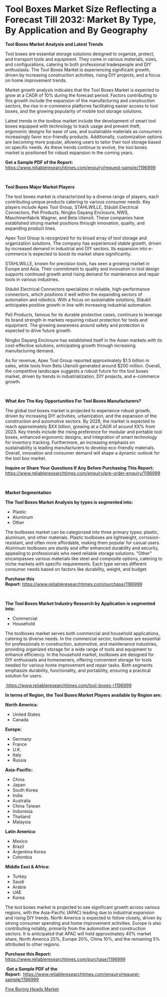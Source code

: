 <p><h1>Tool Boxes Market Size Reflecting a Forecast Till 2032: Market By Type, By Application and By Geography</h1></p><p><strong>Tool Boxes Market Analysis and Latest Trends</strong></p>
<p><p>Tool boxes are essential storage solutions designed to organize, protect, and transport tools and equipment. They come in various materials, sizes, and configurations, catering to both professional tradespeople and DIY enthusiasts. The Tool Boxes Market is experiencing significant growth, driven by increasing construction activities, rising DIY projects, and a focus on home improvement trends.</p><p>Market growth analysis indicates that the Tool Boxes Market is expected to grow at a CAGR of 10% during the forecast period. Factors contributing to this growth include the expansion of the manufacturing and construction sectors, the rise in e-commerce platforms facilitating easier access to tool boxes, and the growing popularity of mobile tool storage solutions. </p><p>Latest trends in the toolbox market include the development of smart tool boxes equipped with technology to track usage and prevent theft, ergonomic designs for ease of use, and sustainable materials as consumers increasingly favor eco-friendly products. Additionally, customization options are becoming more popular, allowing users to tailor their tool storage based on specific needs. As these trends continue to evolve, the tool boxes market is positioned for robust expansion in the coming years.</p></p>
<p><strong>Get a Sample PDF of the Report:&nbsp;</strong> <a href="https://www.reliableresearchtimes.com/enquiry/request-sample/1196999?utm_campaign=2189&utm_medium=2&utm_source=Github&utm_content=ia&utm_term=19022025&utm_id=tool-boxes">https://www.reliableresearchtimes.com/enquiry/request-sample/1196999</a></p>
<p>&nbsp;</p>
<p><strong>Tool Boxes Major Market Players</strong></p>
<p><p>The tool boxes market is characterized by a diverse range of players, each contributing unique products catering to various consumer needs. Key players include Apex Tool Group, STAHLWILLE, Stäubli Electrical Connectors, Peli Products, Ningbo Dayang Enclosure, NWS, Maschinenfabrik Wagner, and Beta Utensili. These companies have established strong market positions through innovation, quality, and expanding product lines.</p><p>Apex Tool Group is recognized for its broad array of tool storage and organization solutions. The company has experienced stable growth, driven by increased demand in industrial and DIY sectors. Its expansion into e-commerce is expected to boost its market share significantly.</p><p>STAHLWILLE, known for precision tools, has seen a growing market in Europe and Asia. Their commitment to quality and innovation in tool design supports continued growth amid rising demand for maintenance and repair tools in various industries.</p><p>Stäubli Electrical Connectors specializes in reliable, high-performance connectors, which positions it well within the expanding sectors of automation and robotics. With a focus on sustainable solutions, Stäubli anticipates positive growth in line with increasing industrial automation.</p><p>Peli Products, famous for its durable protective cases, continues to leverage its brand strength in markets requiring robust protection for tools and equipment. The growing awareness around safety and protection is expected to drive future growth.</p><p>Ningbo Dayang Enclosure has established itself in the Asian markets with its cost-effective solutions, anticipating growth through increasing manufacturing demand. </p><p>As for revenue, Apex Tool Group reported approximately $1.5 billion in sales, while tools from Beta Utensili generated around $200 million. Overall, the competitive landscape suggests a robust future for the tool boxes market, driven by trends in industrialization, DIY projects, and e-commerce growth.</p></p>
<p>&nbsp;</p>
<p><strong>What Are The Key Opportunities For Tool Boxes Manufacturers?</strong></p>
<p><p>The global tool boxes market is projected to experience robust growth, driven by increasing DIY activities, urbanization, and the expansion of the construction and automotive sectors. By 2028, the market is expected to reach approximately $XX billion, growing at a CAGR of around XX% from 2023. Key trends include the rising preference for modular and portable tool boxes, enhanced ergonomic designs, and integration of smart technology for inventory tracking. Furthermore, an increasing emphasis on sustainability is leading manufacturers to develop eco-friendly materials. Overall, innovation and consumer demand will shape a dynamic outlook for the tool box market.</p></p>
<p><strong>Inquire or Share Your Questions If Any Before Purchasing This Report:</strong> <a href="https://www.reliableresearchtimes.com/enquiry/pre-order-enquiry/1196999?utm_campaign=2189&utm_medium=2&utm_source=Github&utm_content=ia&utm_term=19022025&utm_id=tool-boxes">https://www.reliableresearchtimes.com/enquiry/pre-order-enquiry/1196999</a></p>
<p>&nbsp;</p>
<p><strong>Market Segmentation</strong></p>
<p><strong>The Tool Boxes Market Analysis by types is segmented into:</strong></p>
<p><ul><li>Plastic</li><li>Aluminum</li><li>Other</li></ul></p>
<p><p>The toolboxes market can be categorized into three primary types: plastic, aluminum, and other materials. Plastic toolboxes are lightweight, corrosion-resistant, and often more affordable, making them popular for casual users. Aluminum toolboxes are sturdy and offer enhanced durability and security, appealing to professionals who need reliable storage solutions. "Other" encompasses various materials like steel and composite options, catering to niche markets with specific requirements. Each type serves different consumer needs based on factors like durability, weight, and budget.</p></p>
<p><strong>Purchase this Report:&nbsp;</strong><a href="https://www.reliableresearchtimes.com/purchase/1196999?utm_campaign=2189&utm_medium=2&utm_source=Github&utm_content=ia&utm_term=19022025&utm_id=tool-boxes">https://www.reliableresearchtimes.com/purchase/1196999</a></p>
<p>&nbsp;</p>
<p><strong>The Tool Boxes Market Industry Research by Application is segmented into:</strong></p>
<p><ul><li>Commercial</li><li>Household</li></ul></p>
<p><p>The toolboxes market serves both commercial and household applications, catering to diverse needs. In the commercial sector, toolboxes are essential for professionals in construction, automotive, and maintenance industries, providing organized storage for a wide range of tools and equipment to enhance efficiency. In the household market, toolboxes are designed for DIY enthusiasts and homeowners, offering convenient storage for tools needed for various home improvement and repair tasks. Both segments emphasize durability, functionality, and portability, ensuring a practical solution for users.</p></p>
<p><a href="https://www.reliableresearchtimes.com/tool-boxes-r1196999?utm_campaign=2189&utm_medium=2&utm_source=Github&utm_content=ia&utm_term=19022025&utm_id=tool-boxes">&nbsp;https://www.reliableresearchtimes.com/tool-boxes-r1196999</a></p>
<p><strong>In terms of Region, the Tool Boxes Market Players available by Region are:</strong></p>
<p>
    <p> <strong> North America: </strong>
        <ul>
            <li>United States</li>
            <li>Canada</li>
        </ul>
        </p> 
    <p> <strong> Europe: </strong>
        <ul>
            <li>Germany</li>
            <li>France</li>
            <li>U.K.</li>
            <li>Italy</li>
            <li>Russia</li>
        </ul>
        </p> 
    <p> <strong> Asia-Pacific: </strong>
        <ul>
            <li>China</li>
            <li>Japan</li>
            <li>South Korea</li>
            <li>India</li>
            <li>Australia</li>
            <li>China Taiwan</li>
            <li>Indonesia</li>
            <li>Thailand</li>
            <li>Malaysia</li>
        </ul>
        </p> 
    <p> <strong> Latin America: </strong>
        <ul>
            <li>Mexico</li>
            <li>Brazil</li>
            <li>Argentina Korea</li>
            <li>Colombia</li>
        </ul>
        </p> 
    <p> <strong> Middle East & Africa: </strong>
        <ul>
            <li>Turkey</li>
            <li>Saudi</li>
            <li>Arabia</li>
            <li>UAE</li>
            <li>Korea</li>
        </ul>
    </p>
    </p>
<p><p>The tool boxes market is projected to see significant growth across various regions, with the Asia-Pacific (APAC) leading due to industrial expansion and rising DIY trends. North America is expected to follow closely, driven by strong consumer spending and home improvement activities. Europe is also contributing notably, primarily from the automotive and construction sectors. It is anticipated that APAC will hold approximately 40% market share, North America 25%, Europe 20%, China 10%, and the remaining 5% attributed to other regions.</p></p>
<p><strong>Purchase this Report: </strong><a href="https://www.reliableresearchtimes.com/purchase/1196999?utm_campaign=2189&utm_medium=2&utm_source=Github&utm_content=ia&utm_term=19022025&utm_id=tool-boxes">https://www.reliableresearchtimes.com/purchase/1196999</a></p>
<p>&nbsp;<strong>Get a Sample PDF of the Report:&nbsp;&nbsp;</strong><a href="https://www.reliableresearchtimes.com/enquiry/request-sample/1196999?utm_campaign=2189&utm_medium=2&utm_source=Github&utm_content=ia&utm_term=19022025&utm_id=tool-boxes">https://www.reliableresearchtimes.com/enquiry/request-sample/1196999</a></p>
<p><strong></strong></p>
<p><p><a href="https://github.com/NargisHussain75/Market-Research-Report-List-1/blob/main/fine-boring-heads-market.md?utm_campaign=2189&utm_medium=2&utm_source=Github&utm_content=ia&utm_term=19022025&utm_id=tool-boxes">Fine Boring Heads Market</a></p></p>